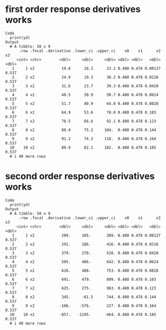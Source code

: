 # first order response derivatives works

    Code
      print(yd)
    Output
      # A tibble: 50 x 9
          .row .focal .derivative .lower_ci .upper_ci    x0    x1      x2    x3
         <int> <chr>        <dbl>     <dbl>     <dbl> <dbl> <dbl>   <dbl> <dbl>
       1     1 x2            19.8      16.3      23.2 0.480 0.478 0.00127 0.537
       2     2 x2            24.9      19.3      30.2 0.480 0.478 0.0216  0.537
       3     3 x2            31.6      23.7      39.3 0.480 0.478 0.0420  0.537
       4     4 x2            40.5      30.9      50.7 0.480 0.478 0.0624  0.537
       5     5 x2            51.7      40.9      64.0 0.480 0.478 0.0828  0.537
       6     6 x2            64.9      53.6      78.0 0.480 0.478 0.103   0.537
       7     7 x2            78.5      66.6      92.1 0.480 0.478 0.123   0.537
       8     8 x2            88.9      75.2     104.  0.480 0.478 0.144   0.537
       9     9 x2            91.2      74.3     110.  0.480 0.478 0.164   0.537
      10    10 x2            80.9      62.1     102.  0.480 0.478 0.185   0.537
      # i 40 more rows

# second order response derivatives works

    Code
      print(yd)
    Output
      # A tibble: 50 x 9
          .row .focal .derivative .lower_ci .upper_ci    x0    x1      x2    x3
         <int> <chr>        <dbl>     <dbl>     <dbl> <dbl> <dbl>   <dbl> <dbl>
       1     1 x2            209.     105.       309. 0.480 0.478 0.00127 0.537
       2     2 x2            291.     186.       416. 0.480 0.478 0.0216  0.537
       3     3 x2            379.     270.       528. 0.480 0.478 0.0420  0.537
       4     4 x2            505.     406.       642. 0.480 0.478 0.0624  0.537
       5     5 x2            616.     488.       753. 0.480 0.478 0.0828  0.537
       6     6 x2            691.     479.       899. 0.480 0.478 0.103   0.537
       7     7 x2            625.     275.       963. 0.480 0.478 0.123   0.537
       8     8 x2            345.     -61.5      744. 0.480 0.478 0.144   0.537
       9     9 x2           -166.    -576.       227. 0.480 0.478 0.164   0.537
      10    10 x2           -857.   -1295.      -464. 0.480 0.478 0.185   0.537
      # i 40 more rows

